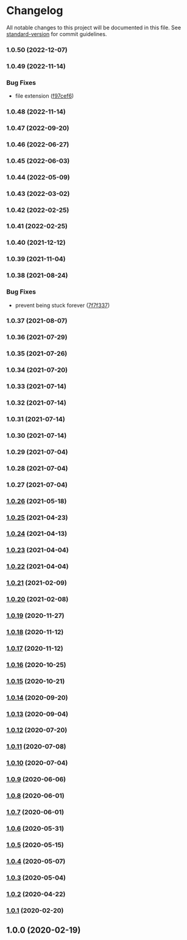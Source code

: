 # Changelog

All notable changes to this project will be documented in this file. See [standard-version](https://github.com/conventional-changelog/standard-version) for commit guidelines.

### 1.0.50 (2022-12-07)

### 1.0.49 (2022-11-14)


### Bug Fixes

* file extension ([f97cef6](https://github.com/Kikobeats/top-user-agents/commit/f97cef6dcfa7eb0d0e14103c09b749404790dd90))

### 1.0.48 (2022-11-14)

### 1.0.47 (2022-09-20)

### 1.0.46 (2022-06-27)

### 1.0.45 (2022-06-03)

### 1.0.44 (2022-05-09)

### 1.0.43 (2022-03-02)

### 1.0.42 (2022-02-25)

### 1.0.41 (2022-02-25)

### 1.0.40 (2021-12-12)

### 1.0.39 (2021-11-04)

### 1.0.38 (2021-08-24)


### Bug Fixes

* prevent being stuck forever ([7f7f337](https://github.com/Kikobeats/top-user-agents/commit/7f7f3379eb72b162b7ea2921bdf06a7655906e46))

### 1.0.37 (2021-08-07)

### 1.0.36 (2021-07-29)

### 1.0.35 (2021-07-26)

### 1.0.34 (2021-07-20)

### 1.0.33 (2021-07-14)

### 1.0.32 (2021-07-14)

### 1.0.31 (2021-07-14)

### 1.0.30 (2021-07-14)

### 1.0.29 (2021-07-04)

### 1.0.28 (2021-07-04)

### 1.0.27 (2021-07-04)

### [1.0.26](https://github.com/Kikobeats/top-user-agents/compare/v1.0.25...v1.0.26) (2021-05-18)

### [1.0.25](https://github.com/Kikobeats/top-user-agents/compare/v1.0.24...v1.0.25) (2021-04-23)

### [1.0.24](https://github.com/Kikobeats/top-user-agents/compare/v1.0.23...v1.0.24) (2021-04-13)

### [1.0.23](https://github.com/Kikobeats/top-user-agents/compare/v1.0.22...v1.0.23) (2021-04-04)

### [1.0.22](https://github.com/Kikobeats/top-user-agents/compare/v1.0.21...v1.0.22) (2021-04-04)

### [1.0.21](https://github.com/Kikobeats/top-user-agents/compare/v1.0.20...v1.0.21) (2021-02-09)

### [1.0.20](https://github.com/Kikobeats/top-user-agents/compare/v1.0.19...v1.0.20) (2021-02-08)

### [1.0.19](https://github.com/Kikobeats/top-user-agents/compare/v1.0.18...v1.0.19) (2020-11-27)

### [1.0.18](https://github.com/Kikobeats/top-user-agents/compare/v1.0.17...v1.0.18) (2020-11-12)

### [1.0.17](https://github.com/Kikobeats/top-user-agents/compare/v1.0.16...v1.0.17) (2020-11-12)

### [1.0.16](https://github.com/Kikobeats/top-user-agents/compare/v1.0.15...v1.0.16) (2020-10-25)

### [1.0.15](https://github.com/Kikobeats/top-user-agents/compare/v1.0.14...v1.0.15) (2020-10-21)

### [1.0.14](https://github.com/Kikobeats/top-user-agents/compare/v1.0.13...v1.0.14) (2020-09-20)

### [1.0.13](https://github.com/Kikobeats/top-user-agents/compare/v1.0.12...v1.0.13) (2020-09-04)

### [1.0.12](https://github.com/Kikobeats/top-user-agents/compare/v1.0.11...v1.0.12) (2020-07-20)

### [1.0.11](https://github.com/Kikobeats/top-user-agents/compare/v1.0.10...v1.0.11) (2020-07-08)

### [1.0.10](https://github.com/Kikobeats/top-user-agents/compare/v1.0.9...v1.0.10) (2020-07-04)

### [1.0.9](https://github.com/Kikobeats/top-user-agents/compare/v1.0.8...v1.0.9) (2020-06-06)

### [1.0.8](https://github.com/Kikobeats/top-user-agents/compare/v1.0.7...v1.0.8) (2020-06-01)

### [1.0.7](https://github.com/Kikobeats/top-user-agents/compare/v1.0.6...v1.0.7) (2020-06-01)

### [1.0.6](https://github.com/Kikobeats/top-user-agents/compare/v1.0.5...v1.0.6) (2020-05-31)

### [1.0.5](https://github.com/Kikobeats/top-user-agents/compare/v1.0.4...v1.0.5) (2020-05-15)

### [1.0.4](https://github.com/Kikobeats/top-user-agents/compare/v1.0.3...v1.0.4) (2020-05-07)

### [1.0.3](https://github.com/Kikobeats/top-user-agents/compare/v1.0.2...v1.0.3) (2020-05-04)

### [1.0.2](https://github.com/Kikobeats/top-user-agents/compare/v1.0.1...v1.0.2) (2020-04-22)

### [1.0.1](https://github.com/Kikobeats/top-user-agents/compare/v1.0.0...v1.0.1) (2020-02-20)

## 1.0.0 (2020-02-19)
